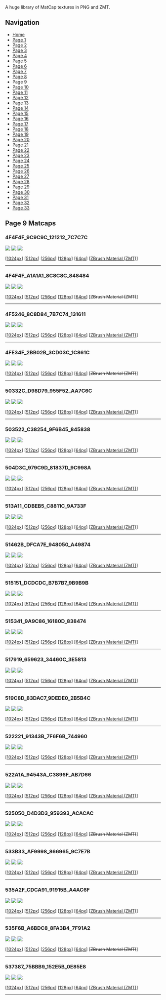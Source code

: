 A huge library of MatCap textures in PNG and ZMT.


## Navigation
* [Home](/)
* [Page 1](PAGE-1.md)
* [Page 2](PAGE-2.md)
* [Page 3](PAGE-3.md)
* [Page 4](PAGE-4.md)
* [Page 5](PAGE-5.md)
* [Page 6](PAGE-6.md)
* [Page 7](PAGE-7.md)
* [Page 8](PAGE-8.md)
* Page 9
* [Page 10](PAGE-10.md)
* [Page 11](PAGE-11.md)
* [Page 12](PAGE-12.md)
* [Page 13](PAGE-13.md)
* [Page 14](PAGE-14.md)
* [Page 15](PAGE-15.md)
* [Page 16](PAGE-16.md)
* [Page 17](PAGE-17.md)
* [Page 18](PAGE-18.md)
* [Page 19](PAGE-19.md)
* [Page 20](PAGE-20.md)
* [Page 21](PAGE-21.md)
* [Page 22](PAGE-22.md)
* [Page 23](PAGE-23.md)
* [Page 24](PAGE-24.md)
* [Page 25](PAGE-25.md)
* [Page 26](PAGE-26.md)
* [Page 27](PAGE-27.md)
* [Page 28](PAGE-28.md)
* [Page 29](PAGE-29.md)
* [Page 30](PAGE-30.md)
* [Page 31](PAGE-31.md)
* [Page 32](PAGE-32.md)
* [Page 33](PAGE-33.md)
## Page 9 Matcaps
### 4F4F4F_9C9C9C_121212_7C7C7C
![](preview/4F4F4F_9C9C9C_121212_7C7C7C-preview.png)
![](thumbnail/4F4F4F_9C9C9C_121212_7C7C7C.jpg)
![](palette/4F4F4F_9C9C9C_121212_7C7C7C-palette.png)

[[1024px](https://github.com/nidorx/matcaps/raw/master/1024/4F4F4F_9C9C9C_121212_7C7C7C.png)]
[[512px](https://github.com/nidorx/matcaps/raw/master/512/4F4F4F_9C9C9C_121212_7C7C7C-512px.png)]
[[256px](https://github.com/nidorx/matcaps/raw/master/256/4F4F4F_9C9C9C_121212_7C7C7C-256px.png)]
[[128px](https://github.com/nidorx/matcaps/raw/master/128/4F4F4F_9C9C9C_121212_7C7C7C-128px.png)]
[[64px](https://github.com/nidorx/matcaps/raw/master/64/4F4F4F_9C9C9C_121212_7C7C7C-64px.png)]
[[ZBrush Material (ZMT)](https://github.com/nidorx/matcaps/raw/master/zmt/4F4F4F_9C9C9C_121212_7C7C7C.zmt)]

---
### 4F4F4F_A1A1A1_8C8C8C_848484
![](preview/4F4F4F_A1A1A1_8C8C8C_848484-preview.png)
![](thumbnail/4F4F4F_A1A1A1_8C8C8C_848484.jpg)
![](palette/4F4F4F_A1A1A1_8C8C8C_848484-palette.png)

[[1024px](https://github.com/nidorx/matcaps/raw/master/1024/4F4F4F_A1A1A1_8C8C8C_848484.png)]
[[512px](https://github.com/nidorx/matcaps/raw/master/512/4F4F4F_A1A1A1_8C8C8C_848484-512px.png)]
[[256px](https://github.com/nidorx/matcaps/raw/master/256/4F4F4F_A1A1A1_8C8C8C_848484-256px.png)]
[[128px](https://github.com/nidorx/matcaps/raw/master/128/4F4F4F_A1A1A1_8C8C8C_848484-128px.png)]
[[64px](https://github.com/nidorx/matcaps/raw/master/64/4F4F4F_A1A1A1_8C8C8C_848484-64px.png)]
[~~ZBrush Material (ZMT)~~]

---
### 4F5246_8C8D84_7B7C74_131611
![](preview/4F5246_8C8D84_7B7C74_131611-preview.png)
![](thumbnail/4F5246_8C8D84_7B7C74_131611.jpg)
![](palette/4F5246_8C8D84_7B7C74_131611-palette.png)

[[1024px](https://github.com/nidorx/matcaps/raw/master/1024/4F5246_8C8D84_7B7C74_131611.png)]
[[512px](https://github.com/nidorx/matcaps/raw/master/512/4F5246_8C8D84_7B7C74_131611-512px.png)]
[[256px](https://github.com/nidorx/matcaps/raw/master/256/4F5246_8C8D84_7B7C74_131611-256px.png)]
[[128px](https://github.com/nidorx/matcaps/raw/master/128/4F5246_8C8D84_7B7C74_131611-128px.png)]
[[64px](https://github.com/nidorx/matcaps/raw/master/64/4F5246_8C8D84_7B7C74_131611-64px.png)]
[[ZBrush Material (ZMT)](https://github.com/nidorx/matcaps/raw/master/zmt/4F5246_8C8D84_7B7C74_131611.zmt)]

---
### 4FE34F_2BB02B_3CD03C_1C861C
![](preview/4FE34F_2BB02B_3CD03C_1C861C-preview.png)
![](thumbnail/4FE34F_2BB02B_3CD03C_1C861C.jpg)
![](palette/4FE34F_2BB02B_3CD03C_1C861C-palette.png)

[[1024px](https://github.com/nidorx/matcaps/raw/master/1024/4FE34F_2BB02B_3CD03C_1C861C.png)]
[[512px](https://github.com/nidorx/matcaps/raw/master/512/4FE34F_2BB02B_3CD03C_1C861C-512px.png)]
[[256px](https://github.com/nidorx/matcaps/raw/master/256/4FE34F_2BB02B_3CD03C_1C861C-256px.png)]
[[128px](https://github.com/nidorx/matcaps/raw/master/128/4FE34F_2BB02B_3CD03C_1C861C-128px.png)]
[[64px](https://github.com/nidorx/matcaps/raw/master/64/4FE34F_2BB02B_3CD03C_1C861C-64px.png)]
[~~ZBrush Material (ZMT)~~]

---
### 50332C_D98D79_955F52_AA7C6C
![](preview/50332C_D98D79_955F52_AA7C6C-preview.png)
![](thumbnail/50332C_D98D79_955F52_AA7C6C.jpg)
![](palette/50332C_D98D79_955F52_AA7C6C-palette.png)

[[1024px](https://github.com/nidorx/matcaps/raw/master/1024/50332C_D98D79_955F52_AA7C6C.png)]
[[512px](https://github.com/nidorx/matcaps/raw/master/512/50332C_D98D79_955F52_AA7C6C-512px.png)]
[[256px](https://github.com/nidorx/matcaps/raw/master/256/50332C_D98D79_955F52_AA7C6C-256px.png)]
[[128px](https://github.com/nidorx/matcaps/raw/master/128/50332C_D98D79_955F52_AA7C6C-128px.png)]
[[64px](https://github.com/nidorx/matcaps/raw/master/64/50332C_D98D79_955F52_AA7C6C-64px.png)]
[[ZBrush Material (ZMT)](https://github.com/nidorx/matcaps/raw/master/zmt/50332C_D98D79_955F52_AA7C6C.zmt)]

---
### 503522_C38254_9F6B45_845838
![](preview/503522_C38254_9F6B45_845838-preview.png)
![](thumbnail/503522_C38254_9F6B45_845838.jpg)
![](palette/503522_C38254_9F6B45_845838-palette.png)

[[1024px](https://github.com/nidorx/matcaps/raw/master/1024/503522_C38254_9F6B45_845838.png)]
[[512px](https://github.com/nidorx/matcaps/raw/master/512/503522_C38254_9F6B45_845838-512px.png)]
[[256px](https://github.com/nidorx/matcaps/raw/master/256/503522_C38254_9F6B45_845838-256px.png)]
[[128px](https://github.com/nidorx/matcaps/raw/master/128/503522_C38254_9F6B45_845838-128px.png)]
[[64px](https://github.com/nidorx/matcaps/raw/master/64/503522_C38254_9F6B45_845838-64px.png)]
[[ZBrush Material (ZMT)](https://github.com/nidorx/matcaps/raw/master/zmt/503522_C38254_9F6B45_845838.zmt)]

---
### 504D3C_979C9D_81837D_9C998A
![](preview/504D3C_979C9D_81837D_9C998A-preview.png)
![](thumbnail/504D3C_979C9D_81837D_9C998A.jpg)
![](palette/504D3C_979C9D_81837D_9C998A-palette.png)

[[1024px](https://github.com/nidorx/matcaps/raw/master/1024/504D3C_979C9D_81837D_9C998A.png)]
[[512px](https://github.com/nidorx/matcaps/raw/master/512/504D3C_979C9D_81837D_9C998A-512px.png)]
[[256px](https://github.com/nidorx/matcaps/raw/master/256/504D3C_979C9D_81837D_9C998A-256px.png)]
[[128px](https://github.com/nidorx/matcaps/raw/master/128/504D3C_979C9D_81837D_9C998A-128px.png)]
[[64px](https://github.com/nidorx/matcaps/raw/master/64/504D3C_979C9D_81837D_9C998A-64px.png)]
[[ZBrush Material (ZMT)](https://github.com/nidorx/matcaps/raw/master/zmt/504D3C_979C9D_81837D_9C998A.zmt)]

---
### 513A11_CDBEB5_C8811C_9A733F
![](preview/513A11_CDBEB5_C8811C_9A733F-preview.png)
![](thumbnail/513A11_CDBEB5_C8811C_9A733F.jpg)
![](palette/513A11_CDBEB5_C8811C_9A733F-palette.png)

[[1024px](https://github.com/nidorx/matcaps/raw/master/1024/513A11_CDBEB5_C8811C_9A733F.png)]
[[512px](https://github.com/nidorx/matcaps/raw/master/512/513A11_CDBEB5_C8811C_9A733F-512px.png)]
[[256px](https://github.com/nidorx/matcaps/raw/master/256/513A11_CDBEB5_C8811C_9A733F-256px.png)]
[[128px](https://github.com/nidorx/matcaps/raw/master/128/513A11_CDBEB5_C8811C_9A733F-128px.png)]
[[64px](https://github.com/nidorx/matcaps/raw/master/64/513A11_CDBEB5_C8811C_9A733F-64px.png)]
[[ZBrush Material (ZMT)](https://github.com/nidorx/matcaps/raw/master/zmt/513A11_CDBEB5_C8811C_9A733F.zmt)]

---
### 51462B_DFCA7E_948050_A49874
![](preview/51462B_DFCA7E_948050_A49874-preview.png)
![](thumbnail/51462B_DFCA7E_948050_A49874.jpg)
![](palette/51462B_DFCA7E_948050_A49874-palette.png)

[[1024px](https://github.com/nidorx/matcaps/raw/master/1024/51462B_DFCA7E_948050_A49874.png)]
[[512px](https://github.com/nidorx/matcaps/raw/master/512/51462B_DFCA7E_948050_A49874-512px.png)]
[[256px](https://github.com/nidorx/matcaps/raw/master/256/51462B_DFCA7E_948050_A49874-256px.png)]
[[128px](https://github.com/nidorx/matcaps/raw/master/128/51462B_DFCA7E_948050_A49874-128px.png)]
[[64px](https://github.com/nidorx/matcaps/raw/master/64/51462B_DFCA7E_948050_A49874-64px.png)]
[[ZBrush Material (ZMT)](https://github.com/nidorx/matcaps/raw/master/zmt/51462B_DFCA7E_948050_A49874.zmt)]

---
### 515151_DCDCDC_B7B7B7_9B9B9B
![](preview/515151_DCDCDC_B7B7B7_9B9B9B-preview.png)
![](thumbnail/515151_DCDCDC_B7B7B7_9B9B9B.jpg)
![](palette/515151_DCDCDC_B7B7B7_9B9B9B-palette.png)

[[1024px](https://github.com/nidorx/matcaps/raw/master/1024/515151_DCDCDC_B7B7B7_9B9B9B.png)]
[[512px](https://github.com/nidorx/matcaps/raw/master/512/515151_DCDCDC_B7B7B7_9B9B9B-512px.png)]
[[256px](https://github.com/nidorx/matcaps/raw/master/256/515151_DCDCDC_B7B7B7_9B9B9B-256px.png)]
[[128px](https://github.com/nidorx/matcaps/raw/master/128/515151_DCDCDC_B7B7B7_9B9B9B-128px.png)]
[[64px](https://github.com/nidorx/matcaps/raw/master/64/515151_DCDCDC_B7B7B7_9B9B9B-64px.png)]
[[ZBrush Material (ZMT)](https://github.com/nidorx/matcaps/raw/master/zmt/515151_DCDCDC_B7B7B7_9B9B9B.zmt)]

---
### 515341_9A9C86_16180D_838474
![](preview/515341_9A9C86_16180D_838474-preview.png)
![](thumbnail/515341_9A9C86_16180D_838474.jpg)
![](palette/515341_9A9C86_16180D_838474-palette.png)

[[1024px](https://github.com/nidorx/matcaps/raw/master/1024/515341_9A9C86_16180D_838474.png)]
[[512px](https://github.com/nidorx/matcaps/raw/master/512/515341_9A9C86_16180D_838474-512px.png)]
[[256px](https://github.com/nidorx/matcaps/raw/master/256/515341_9A9C86_16180D_838474-256px.png)]
[[128px](https://github.com/nidorx/matcaps/raw/master/128/515341_9A9C86_16180D_838474-128px.png)]
[[64px](https://github.com/nidorx/matcaps/raw/master/64/515341_9A9C86_16180D_838474-64px.png)]
[[ZBrush Material (ZMT)](https://github.com/nidorx/matcaps/raw/master/zmt/515341_9A9C86_16180D_838474.zmt)]

---
### 517919_659623_34460C_3E5813
![](preview/517919_659623_34460C_3E5813-preview.png)
![](thumbnail/517919_659623_34460C_3E5813.jpg)
![](palette/517919_659623_34460C_3E5813-palette.png)

[[1024px](https://github.com/nidorx/matcaps/raw/master/1024/517919_659623_34460C_3E5813.png)]
[[512px](https://github.com/nidorx/matcaps/raw/master/512/517919_659623_34460C_3E5813-512px.png)]
[[256px](https://github.com/nidorx/matcaps/raw/master/256/517919_659623_34460C_3E5813-256px.png)]
[[128px](https://github.com/nidorx/matcaps/raw/master/128/517919_659623_34460C_3E5813-128px.png)]
[[64px](https://github.com/nidorx/matcaps/raw/master/64/517919_659623_34460C_3E5813-64px.png)]
[[ZBrush Material (ZMT)](https://github.com/nidorx/matcaps/raw/master/zmt/517919_659623_34460C_3E5813.zmt)]

---
### 519C8D_83DAC7_9DEDE0_2B5B4C
![](preview/519C8D_83DAC7_9DEDE0_2B5B4C-preview.png)
![](thumbnail/519C8D_83DAC7_9DEDE0_2B5B4C.jpg)
![](palette/519C8D_83DAC7_9DEDE0_2B5B4C-palette.png)

[[1024px](https://github.com/nidorx/matcaps/raw/master/1024/519C8D_83DAC7_9DEDE0_2B5B4C.png)]
[[512px](https://github.com/nidorx/matcaps/raw/master/512/519C8D_83DAC7_9DEDE0_2B5B4C-512px.png)]
[[256px](https://github.com/nidorx/matcaps/raw/master/256/519C8D_83DAC7_9DEDE0_2B5B4C-256px.png)]
[[128px](https://github.com/nidorx/matcaps/raw/master/128/519C8D_83DAC7_9DEDE0_2B5B4C-128px.png)]
[[64px](https://github.com/nidorx/matcaps/raw/master/64/519C8D_83DAC7_9DEDE0_2B5B4C-64px.png)]
[[ZBrush Material (ZMT)](https://github.com/nidorx/matcaps/raw/master/zmt/519C8D_83DAC7_9DEDE0_2B5B4C.zmt)]

---
### 522221_91343B_7F6F6B_744960
![](preview/522221_91343B_7F6F6B_744960-preview.png)
![](thumbnail/522221_91343B_7F6F6B_744960.jpg)
![](palette/522221_91343B_7F6F6B_744960-palette.png)

[[1024px](https://github.com/nidorx/matcaps/raw/master/1024/522221_91343B_7F6F6B_744960.png)]
[[512px](https://github.com/nidorx/matcaps/raw/master/512/522221_91343B_7F6F6B_744960-512px.png)]
[[256px](https://github.com/nidorx/matcaps/raw/master/256/522221_91343B_7F6F6B_744960-256px.png)]
[[128px](https://github.com/nidorx/matcaps/raw/master/128/522221_91343B_7F6F6B_744960-128px.png)]
[[64px](https://github.com/nidorx/matcaps/raw/master/64/522221_91343B_7F6F6B_744960-64px.png)]
[[ZBrush Material (ZMT)](https://github.com/nidorx/matcaps/raw/master/zmt/522221_91343B_7F6F6B_744960.zmt)]

---
### 522A1A_94543A_C3896F_AB7D66
![](preview/522A1A_94543A_C3896F_AB7D66-preview.png)
![](thumbnail/522A1A_94543A_C3896F_AB7D66.jpg)
![](palette/522A1A_94543A_C3896F_AB7D66-palette.png)

[[1024px](https://github.com/nidorx/matcaps/raw/master/1024/522A1A_94543A_C3896F_AB7D66.png)]
[[512px](https://github.com/nidorx/matcaps/raw/master/512/522A1A_94543A_C3896F_AB7D66-512px.png)]
[[256px](https://github.com/nidorx/matcaps/raw/master/256/522A1A_94543A_C3896F_AB7D66-256px.png)]
[[128px](https://github.com/nidorx/matcaps/raw/master/128/522A1A_94543A_C3896F_AB7D66-128px.png)]
[[64px](https://github.com/nidorx/matcaps/raw/master/64/522A1A_94543A_C3896F_AB7D66-64px.png)]
[[ZBrush Material (ZMT)](https://github.com/nidorx/matcaps/raw/master/zmt/522A1A_94543A_C3896F_AB7D66.zmt)]

---
### 525050_D4D3D3_959393_ACACAC
![](preview/525050_D4D3D3_959393_ACACAC-preview.png)
![](thumbnail/525050_D4D3D3_959393_ACACAC.jpg)
![](palette/525050_D4D3D3_959393_ACACAC-palette.png)

[[1024px](https://github.com/nidorx/matcaps/raw/master/1024/525050_D4D3D3_959393_ACACAC.png)]
[[512px](https://github.com/nidorx/matcaps/raw/master/512/525050_D4D3D3_959393_ACACAC-512px.png)]
[[256px](https://github.com/nidorx/matcaps/raw/master/256/525050_D4D3D3_959393_ACACAC-256px.png)]
[[128px](https://github.com/nidorx/matcaps/raw/master/128/525050_D4D3D3_959393_ACACAC-128px.png)]
[[64px](https://github.com/nidorx/matcaps/raw/master/64/525050_D4D3D3_959393_ACACAC-64px.png)]
[~~ZBrush Material (ZMT)~~]

---
### 533B33_AF9998_866965_9C7E7B
![](preview/533B33_AF9998_866965_9C7E7B-preview.png)
![](thumbnail/533B33_AF9998_866965_9C7E7B.jpg)
![](palette/533B33_AF9998_866965_9C7E7B-palette.png)

[[1024px](https://github.com/nidorx/matcaps/raw/master/1024/533B33_AF9998_866965_9C7E7B.png)]
[[512px](https://github.com/nidorx/matcaps/raw/master/512/533B33_AF9998_866965_9C7E7B-512px.png)]
[[256px](https://github.com/nidorx/matcaps/raw/master/256/533B33_AF9998_866965_9C7E7B-256px.png)]
[[128px](https://github.com/nidorx/matcaps/raw/master/128/533B33_AF9998_866965_9C7E7B-128px.png)]
[[64px](https://github.com/nidorx/matcaps/raw/master/64/533B33_AF9998_866965_9C7E7B-64px.png)]
[[ZBrush Material (ZMT)](https://github.com/nidorx/matcaps/raw/master/zmt/533B33_AF9998_866965_9C7E7B.zmt)]

---
### 535A2F_CDCA91_91915B_A4AC6F
![](preview/535A2F_CDCA91_91915B_A4AC6F-preview.png)
![](thumbnail/535A2F_CDCA91_91915B_A4AC6F.jpg)
![](palette/535A2F_CDCA91_91915B_A4AC6F-palette.png)

[[1024px](https://github.com/nidorx/matcaps/raw/master/1024/535A2F_CDCA91_91915B_A4AC6F.png)]
[[512px](https://github.com/nidorx/matcaps/raw/master/512/535A2F_CDCA91_91915B_A4AC6F-512px.png)]
[[256px](https://github.com/nidorx/matcaps/raw/master/256/535A2F_CDCA91_91915B_A4AC6F-256px.png)]
[[128px](https://github.com/nidorx/matcaps/raw/master/128/535A2F_CDCA91_91915B_A4AC6F-128px.png)]
[[64px](https://github.com/nidorx/matcaps/raw/master/64/535A2F_CDCA91_91915B_A4AC6F-64px.png)]
[[ZBrush Material (ZMT)](https://github.com/nidorx/matcaps/raw/master/zmt/535A2F_CDCA91_91915B_A4AC6F.zmt)]

---
### 535F6B_A6BDC8_8FA3B4_7F91A2
![](preview/535F6B_A6BDC8_8FA3B4_7F91A2-preview.png)
![](thumbnail/535F6B_A6BDC8_8FA3B4_7F91A2.jpg)
![](palette/535F6B_A6BDC8_8FA3B4_7F91A2-palette.png)

[[1024px](https://github.com/nidorx/matcaps/raw/master/1024/535F6B_A6BDC8_8FA3B4_7F91A2.png)]
[[512px](https://github.com/nidorx/matcaps/raw/master/512/535F6B_A6BDC8_8FA3B4_7F91A2-512px.png)]
[[256px](https://github.com/nidorx/matcaps/raw/master/256/535F6B_A6BDC8_8FA3B4_7F91A2-256px.png)]
[[128px](https://github.com/nidorx/matcaps/raw/master/128/535F6B_A6BDC8_8FA3B4_7F91A2-128px.png)]
[[64px](https://github.com/nidorx/matcaps/raw/master/64/535F6B_A6BDC8_8FA3B4_7F91A2-64px.png)]
[~~ZBrush Material (ZMT)~~]

---
### 537387_75BBB9_152E5B_0E85E8
![](preview/537387_75BBB9_152E5B_0E85E8-preview.png)
![](thumbnail/537387_75BBB9_152E5B_0E85E8.jpg)
![](palette/537387_75BBB9_152E5B_0E85E8-palette.png)

[[1024px](https://github.com/nidorx/matcaps/raw/master/1024/537387_75BBB9_152E5B_0E85E8.png)]
[[512px](https://github.com/nidorx/matcaps/raw/master/512/537387_75BBB9_152E5B_0E85E8-512px.png)]
[[256px](https://github.com/nidorx/matcaps/raw/master/256/537387_75BBB9_152E5B_0E85E8-256px.png)]
[[128px](https://github.com/nidorx/matcaps/raw/master/128/537387_75BBB9_152E5B_0E85E8-128px.png)]
[[64px](https://github.com/nidorx/matcaps/raw/master/64/537387_75BBB9_152E5B_0E85E8-64px.png)]
[[ZBrush Material (ZMT)](https://github.com/nidorx/matcaps/raw/master/zmt/537387_75BBB9_152E5B_0E85E8.zmt)]

---